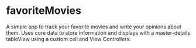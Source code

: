 # favoriteMovies
A simple app to track your favorite movies and write your opinions about them. Uses core data to store information and displays with a master-details tableView using a custom cell and View Controllers.
